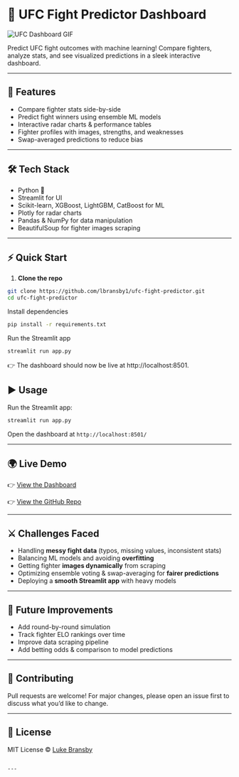 # 🥊 UFC Fight Predictor Dashboard

![UFC Dashboard GIF](https://github.com/lbransby1/lbransby1/blob/main/MMAMetrics.gif)

Predict UFC fight outcomes with machine learning! Compare fighters, analyze stats, and see visualized predictions in a sleek interactive dashboard.

---

## 🚀 Features
- Compare fighter stats side-by-side
- Predict fight winners using ensemble ML models
- Interactive radar charts & performance tables
- Fighter profiles with images, strengths, and weaknesses
- Swap-averaged predictions to reduce bias

---

## 🛠 Tech Stack
- Python 🐍
- Streamlit for UI
- Scikit-learn, XGBoost, LightGBM, CatBoost for ML
- Plotly for radar charts
- Pandas & NumPy for data manipulation
- BeautifulSoup for fighter images scraping

---


## ⚡ Quick Start  

1. **Clone the repo**  
```bash
git clone https://github.com/lbransby1/ufc-fight-predictor.git
cd ufc-fight-predictor
```
Install dependencies
```bash
pip install -r requirements.txt
```
Run the Streamlit app
```bash
streamlit run app.py
```
👉 The dashboard should now be live at http://localhost:8501.


## ▶️ Usage

Run the Streamlit app:

```bash
streamlit run app.py
```

Open the dashboard at `http://localhost:8501/`

---

## 🌍 Live Demo

👉 [View the Dashboard](https://ufc-fight-predictor.streamlit.app/)

👉 [View the GitHub Repo](https://github.com/lbransby1/UFC-Fight-Predictor)

---

## ⚔️ Challenges Faced

* Handling **messy fight data** (typos, missing values, inconsistent stats)
* Balancing ML models and avoiding **overfitting**
* Getting fighter **images dynamically** from scraping
* Optimizing ensemble voting & swap-averaging for **fairer predictions**
* Deploying a **smooth Streamlit app** with heavy models

---

## 📖 Future Improvements

* Add round-by-round simulation
* Track fighter ELO rankings over time
* Improve data scraping pipeline
* Add betting odds & comparison to model predictions

---

## 🤝 Contributing

Pull requests are welcome! For major changes, please open an issue first to discuss what you’d like to change.

---

## 📜 License

MIT License © [Luke Bransby](https://github.com/lbransby1)

```

---


